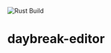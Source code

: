 ![Rust Build](https://github.com/carsonclarke570/daybreak-editor/actions/workflows/rust.yml/badge.svg)
# daybreak-editor
